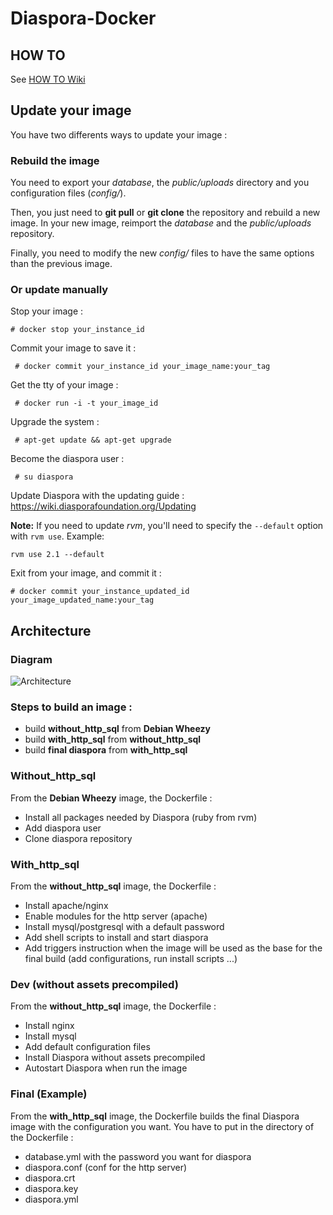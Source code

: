 # Diaspora-Docker

## HOW TO

See [HOW TO Wiki](https://github.com/Chocobozzz/Diaspora-Docker/wiki/How-To)

## Update your image

You have two differents ways to update your image :

### Rebuild the image

You need to export your *database*, the *public/uploads* directory and you configuration files (*config/*). 

Then, you just need to **git pull** or **git clone** the repository and rebuild a new image. In your new image, reimport the *database* and the *public/uploads* repository. 

Finally, you need to modify the new *config/* files to have the same options than the previous image.

### Or update manually

Stop your image :

    # docker stop your_instance_id

Commit your image to save it :

     # docker commit your_instance_id your_image_name:your_tag

Get the tty of your image :

     # docker run -i -t your_image_id
 
Upgrade the system :

     # apt-get update && apt-get upgrade
 
Become the diaspora user :

     # su diaspora
 
Update Diaspora with the updating guide : https://wiki.diasporafoundation.org/Updating

**Note:** If you need to update *rvm*, you'll need to specify the `--default` option with `rvm use`. Example:

    rvm use 2.1 --default

Exit from your image, and commit it :

    # docker commit your_instance_updated_id your_image_updated_name:your_tag

 



## Architecture

### Diagram
![Architecture](https://lut.im/0nwibFDt/MivG8C0P)

### Steps to build an image : 

 - build **without_http_sql** from **Debian Wheezy**
 - build **with_http_sql** from **without_http_sql** 
 - build **final diaspora** from **with_http_sql**

### Without_http_sql

From the **Debian Wheezy** image, the Dockerfile :

 - Install all packages needed by Diaspora (ruby from rvm)
 - Add diaspora user
 - Clone diaspora repository

### With_http_sql

From the **without_http_sql** image, the Dockerfile :
    
 - Install apache/nginx 
 - Enable modules for the http server (apache)
 - Install mysql/postgresql with a default password
 - Add shell scripts to install and start diaspora
 - Add triggers instruction when the image will be used as the base for the final build (add configurations, run install scripts ...)


### Dev (without assets precompiled)

From the **without_http_sql** image, the Dockerfile :
    
 - Install nginx 
 - Install mysql
 - Add default configuration files
 - Install Diaspora without assets precompiled
 - Autostart Diaspora when run the image 


### Final (Example)

From the **with_http_sql** image, the Dockerfile builds the final Diaspora image with the configuration you want. You have to put in the directory of the Dockerfile :
    
 - database.yml with the password you want for diaspora
 - diaspora.conf (conf for the http server)
 - diaspora.crt
 - diaspora.key
 - diaspora.yml


